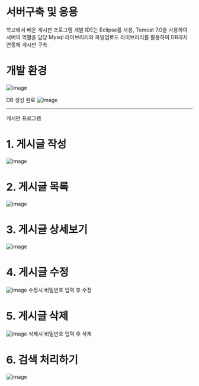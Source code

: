 # 서버구축 및 응용
학교에서 배운 게시판 프로그램
개발 IDE는 Eclipse를 사용, Tomcat 7.0을 사용하여 서버의 역활을 담당
Mysql 라이브러리와 파일업로드 라이브러리를 활용하여 DB까지 연동해 게시판 구축

# 개발 환경
![image](https://user-images.githubusercontent.com/116075431/198522478-20403f65-6c54-4e57-97ac-288734946677.png)

DB 생성 완료
![image](https://user-images.githubusercontent.com/116075431/198522545-b45ad5ca-c127-4342-8236-ed2f18a22b8a.png)

-----------------------------------------------------------------------------------------------------------------
게시판 프로그램
# 1. 게시글 작성
![image](https://user-images.githubusercontent.com/116075431/198518135-2107c99f-fd6f-4ecc-9321-e835748c57c7.png)

# 2. 게시글 목록
![image](https://user-images.githubusercontent.com/116075431/198518316-80ebb79e-5abd-437d-83b6-75b5faed75bc.png)

# 3. 게시글 상세보기
![image](https://user-images.githubusercontent.com/116075431/198518382-5639f57d-23a8-4361-8081-ae4a90162cdd.png)

# 4. 게시글 수정
![image](https://user-images.githubusercontent.com/116075431/198518452-2671332c-4065-4395-9e26-922e5ed7b2ff.png)
수정시 비밀번호 입력 후 수정

# 5. 게시글 삭제
![image](https://user-images.githubusercontent.com/116075431/198518546-b795e487-57c8-46b2-810f-843d191372cc.png)
삭제시 비밀번호 입력 후 삭제

# 6. 검색 처리하기
![image](https://user-images.githubusercontent.com/116075431/198518194-ae981f32-fbcb-4466-8c4a-8c8cc1e89ea0.png)
